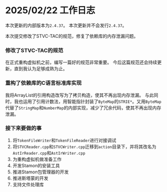 # 2025/02/22 工作日志

本次更新的内部版本为``2.4.37``。
本次更新并不会发行``2.4.37``。

本次提交修改了STVC-TAC的规范，修复了依赖库的内存泄漏问题。

### 修改了STVC-TAC的规范

在正式重构虚拟机之前，编写一篇好的规范非常重要。
今后这篇规范还会持续更新，直到我认为足够成熟为止。

### 重构了依赖库的C语言标准库实现

我将ArrayList的引用构造改写为了拷贝构造，使其不再出现内存泄漏。
与此同时，我也运用了引用计数法，用智能指针封装了``ByteMap``的``STRIE*``。又用``ByteMap``代替了``StringMap``和``NumberMap``的内部实现，减少了冗余代码，使其不再出现内存泄漏。

### 接下来要做的事

1. 将``TokenFileWriter``和``TokenFileReader``进行对接调试
2. 将``STVCReader.cpp``和``STVCWriter.cpp``迁移到``action``目录下，并将其改名为``AstIrReader.cpp``和``AstIrWriter.cpp``
3. 为重构虚拟机做准备工作
4. 开发Stamon的安装工具
5. 推进Stamon包管理器的开发
6. 推进斯塔蒙的开发
7. 支持文件处理库